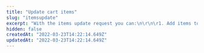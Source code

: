 ```yaml
---
title: "Update cart items"
slug: "itemsupdate"
excerpt: "With the items update request you can:\n\r\n\r1. Add items to the cart;\n\r2. Change the quantity of one or more items in a specific cart;\n\r3. Remove items from the cart (by changing their quantity to 0).\r\n\r\nThe [orderForm](https://developers.vtex.com/vtex-rest-api/reference/checkout-api-overview) is the data structure which represents a shopping cart and contains all information pertaining to it. Hence, the `orderFormId` is the identification code of a given cart.\n\r\n\r> This request has a time out of 45 seconds."
hidden: false
createdAt: "2022-03-23T14:22:14.649Z"
updatedAt: "2022-03-23T14:22:14.649Z"
---
```

